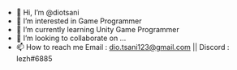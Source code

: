 - 👋 Hi, I’m @diotsani
- 👀 I’m interested in Game Programmer
- 🌱 I’m currently learning Unity Game Programmer
- 💞️ I’m looking to collaborate on ...
- 📫 How to reach me Email : dio.tsani123@gmail.com || Discord : lezh#6885

<!---
diotsani/diotsani is a ✨ special ✨ repository because its `README.md` (this file) appears on your GitHub profile.
You can click the Preview link to take a look at your changes.
--->
